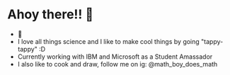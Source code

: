 # Ahoy there!! 🌊

<!-- **Alex1602e19/Alex1602e19** is a ✨ _special_ ✨ repository because its `README.md` (this file) appears on your GitHub profile. -->

- 🧪 
- I love all things science and I like to make cool things by going "tappy-tappy" :D
- Currently working with IBM and Microsoft as a Student Amassador
- I also like to cook and draw, follow me on ig: @math_boy_does_math

<!-- **Alex1602e19/Alex1602e19** is a ✨ _special_ ✨ repository because its `README.md` (this file) appears on your GitHub profile. -->
